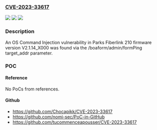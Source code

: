 ### [CVE-2023-33617](https://cve.mitre.org/cgi-bin/cvename.cgi?name=CVE-2023-33617)
![](https://img.shields.io/static/v1?label=Product&message=n%2Fa&color=blue)
![](https://img.shields.io/static/v1?label=Version&message=n%2Fa&color=blue)
![](https://img.shields.io/static/v1?label=Vulnerability&message=n%2Fa&color=brighgreen)

### Description

An OS Command Injection vulnerability in Parks Fiberlink 210 firmware version V2.1.14_X000 was found via the /boaform/admin/formPing target_addr parameter.

### POC

#### Reference
No PoCs from references.

#### Github
- https://github.com/Chocapikk/CVE-2023-33617
- https://github.com/nomi-sec/PoC-in-GitHub
- https://github.com/tucommenceapousser/CVE-2023-33617

